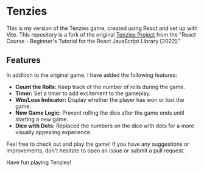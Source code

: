 # Tenzies

This is my version of the Tenzies game, created using React and set up with Vite. This repository is a fork of the original [Tenzies Project](https://www.youtube.com/watch?v=bMknfKXIFA8&t=38657s) from the "React Course - Beginner's Tutorial for the React JavaScript Library [2022]."

## Features

In addition to the original game, I have added the following features:

* **Count the Rolls:** Keep track of the number of rolls during the game.
* **Timer:** Set a timer to add excitement to the gameplay.
* **Win/Loss Indicator:** Display whether the player has won or lost the game.
* **New Game Logic:** Prevent rolling the dice after the game ends until starting a new game.
* **Dice with Dots:** Replaced the numbers on the dice with dots for a more visually appealing experience.

Feel free to check out and play the game! If you have any suggestions or improvements, don't hesitate to open an issue or submit a pull request.

Have fun playing Tenzies!

